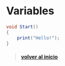 # Variables

```csharp
void Start()
{
    print("Hello!");  
}
```

> #### [volver al inicio](..\README.md)
